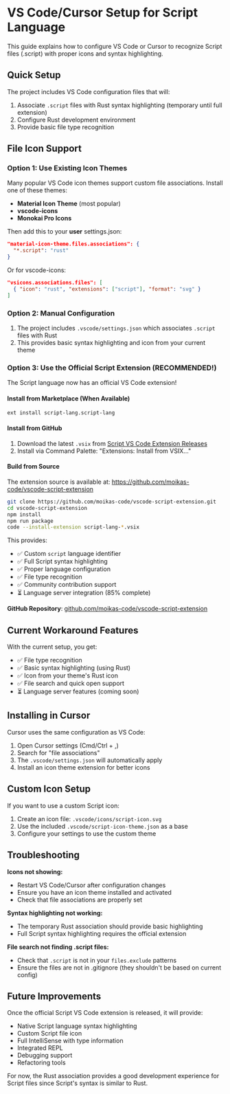 # VS Code/Cursor Setup for Script Language

This guide explains how to configure VS Code or Cursor to recognize Script files (.script) with proper icons and syntax highlighting.

## Quick Setup

The project includes VS Code configuration files that will:
1. Associate `.script` files with Rust syntax highlighting (temporary until full extension)
2. Configure Rust development environment
3. Provide basic file type recognition

## File Icon Support

### Option 1: Use Existing Icon Themes
Many popular VS Code icon themes support custom file associations. Install one of these themes:
- **Material Icon Theme** (most popular)
- **vscode-icons**
- **Monokai Pro Icons**

Then add this to your **user** settings.json:

```json
"material-icon-theme.files.associations": {
  "*.script": "rust"
}
```

Or for vscode-icons:
```json
"vsicons.associations.files": [
  { "icon": "rust", "extensions": ["script"], "format": "svg" }
]
```

### Option 2: Manual Configuration

1. The project includes `.vscode/settings.json` which associates `.script` files with Rust
2. This provides basic syntax highlighting and icon from your current theme

### Option 3: Use the Official Script Extension (RECOMMENDED!)

The Script language now has an official VS Code extension!

#### Install from Marketplace (When Available)
```
ext install script-lang.script-lang
```

#### Install from GitHub
1. Download the latest `.vsix` from [Script VS Code Extension Releases](https://github.com/moikas-code/vscode-script-extension/releases)
2. Install via Command Palette: "Extensions: Install from VSIX..."

#### Build from Source
The extension source is available at: https://github.com/moikas-code/vscode-script-extension
```bash
git clone https://github.com/moikas-code/vscode-script-extension.git
cd vscode-script-extension
npm install
npm run package
code --install-extension script-lang-*.vsix
```

This provides:
- ✅ Custom `script` language identifier
- ✅ Full Script syntax highlighting
- ✅ Proper language configuration
- ✅ File type recognition
- ✅ Community contribution support
- ⏳ Language server integration (85% complete)

**GitHub Repository**: [github.com/moikas-code/vscode-script-extension](https://github.com/moikas-code/vscode-script-extension)

## Current Workaround Features

With the current setup, you get:
- ✅ File type recognition
- ✅ Basic syntax highlighting (using Rust)
- ✅ Icon from your theme's Rust icon
- ✅ File search and quick open support
- ⏳ Language server features (coming soon)

## Installing in Cursor

Cursor uses the same configuration as VS Code:
1. Open Cursor settings (Cmd/Ctrl + ,)
2. Search for "file associations"
3. The `.vscode/settings.json` will automatically apply
4. Install an icon theme extension for better icons

## Custom Icon Setup

If you want to use a custom Script icon:

1. Create an icon file: `.vscode/icons/script-icon.svg`
2. Use the included `.vscode/script-icon-theme.json` as a base
3. Configure your settings to use the custom theme

## Troubleshooting

**Icons not showing:**
- Restart VS Code/Cursor after configuration changes
- Ensure you have an icon theme installed and activated
- Check that file associations are properly set

**Syntax highlighting not working:**
- The temporary Rust association should provide basic highlighting
- Full Script syntax highlighting requires the official extension

**File search not finding .script files:**
- Check that `.script` is not in your `files.exclude` patterns
- Ensure the files are not in .gitignore (they shouldn't be based on current config)

## Future Improvements

Once the official Script VS Code extension is released, it will provide:
- Native Script language syntax highlighting
- Custom Script file icon
- Full IntelliSense with type information
- Integrated REPL
- Debugging support
- Refactoring tools

For now, the Rust association provides a good development experience for Script files since Script's syntax is similar to Rust.